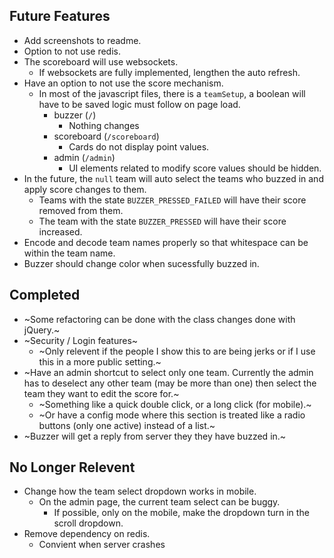 ## Future Features
* Add screenshots to readme.
* Option to not use redis.
* The scoreboard will use websockets.
	* If websockets are fully implemented, lengthen the auto refresh.
* Have an option to not use the score mechanism.
	* In most of the javascript files, there is a `teamSetup`, a boolean will have to be saved logic must follow on page load.
		* buzzer (`/`)
			* Nothing changes
		* scoreboard (`/scoreboard`)
			* Cards do not display point values.
		* admin (`/admin`)
			* UI elements related to modify score values should be hidden.
* In the future, the `null` team will auto select the teams who buzzed in and apply score changes to them.
	* Teams with the state `BUZZER_PRESSED_FAILED` will have their score removed from them.
	* The team with the state `BUZZER_PRESSED` will have their score increased.
* Encode and decode team names properly so that whitespace can be within the team name.
* Buzzer should change color when sucessfully buzzed in.

## Completed
* ~Some refactoring can be done with the class changes done with jQuery.~
* ~Security / Login features~
	- ~Only relevent if the people I show this to are being jerks or if I use this in a more public setting.~
* ~Have an admin shortcut to select only one team. Currently the admin has to deselect any other team (may be more than one) then select the team they want to edit the score for.~
	- ~Something like a quick double click, or a long click (for mobile).~
	- ~Or have a config mode where this section is treated like a radio buttons (only one active) instead of a list.~
* ~Buzzer will get a reply from server they they have buzzed in.~

## No Longer Relevent
* Change how the team select dropdown works in mobile.
	* On the admin page, the current team select can be buggy.
		* If possible, only on the mobile, make the dropdown turn in the scroll dropdown.
* Remove dependency on redis.
	- Convient when server crashes
